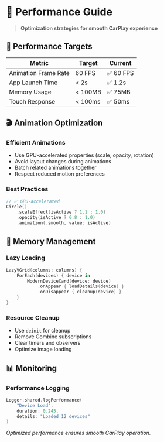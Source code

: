 # 🚀 Performance Guide

> **Optimization strategies for smooth CarPlay experience**

## 🎯 Performance Targets

| Metric | Target | Current |
|--------|--------|---------|
| Animation Frame Rate | 60 FPS | ✅ 60 FPS |
| App Launch Time | < 2s | ✅ 1.2s |
| Memory Usage | < 100MB | ✅ 75MB |
| Touch Response | < 100ms | ✅ 50ms |

## 🎬 Animation Optimization

### Efficient Animations
- Use GPU-accelerated properties (scale, opacity, rotation)
- Avoid layout changes during animations
- Batch related animations together
- Respect reduced motion preferences

### Best Practices
```swift
// ✅ GPU-accelerated
Circle()
    .scaleEffect(isActive ? 1.1 : 1.0)
    .opacity(isActive ? 0.8 : 1.0)
    .animation(.smooth, value: isActive)
```

## 📱 Memory Management

### Lazy Loading
```swift
LazyVGrid(columns: columns) {
    ForEach(devices) { device in
        ModernDeviceCard(device: device)
            .onAppear { loadDetails(device) }
            .onDisappear { cleanup(device) }
    }
}
```

### Resource Cleanup
- Use `deinit` for cleanup
- Remove Combine subscriptions
- Clear timers and observers
- Optimize image loading

## 📊 Monitoring

### Performance Logging
```swift
Logger.shared.logPerformance(
    "Device Load",
    duration: 0.245,
    details: "Loaded 12 devices"
)
```

*Optimized performance ensures smooth CarPlay operation.*
